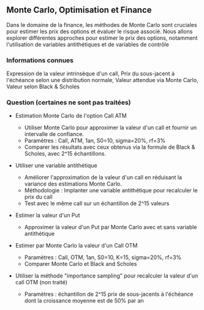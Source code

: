 ## Monte Carlo, Optimisation et Finance
Dans le domaine de la finance, les méthodes de Monte Carlo sont cruciales pour estimer les prix des options et évaluer le risque associé. Nous allons explorer différentes approches pour estimer le prix des options, notamment l'utilisation de variables antithétiques et de variables de contrôle
### Informations connues 
Expression de la valeur intrinsèque d'un call, Prix du sous-jacent à l'échéance selon une distribution normale, Valeur attendue via Monte Carlo, Valeur selon Black & Scholes

### Question (certaines ne sont pas traitées)
- Estimation Monte Carlo de l'option Call ATM
  - Utiliser Monte Carlo pour approximer la valeur d'un call et fournir un intervalle de confiance.
  - Paramètres : Call, ATM, 1an, S0=10, sigma=20%, rf=3%
  - Comparer les résultats avec ceux obtenus via la formule de Black & Scholes, avec 2^15 échantillons.

- Utiliser une variable antithétique
  - Améliorer l'approximation de la valeur d'un call en réduisant la variance des estimations Monte Carlo.
  - Méthodologie : Implanter une variable antithétique pour recalculer le prix du call
  - Test avec le même call sur un échantillon de 2^15 valeurs
  
- Estimer la valeur d'un Put
  - Approximer la valeur d'un Put par Monte Carlo avec et sans variable antithétique
 
- Estimer par Monte Carlo la valeur d'un Call OTM
  - Paramètres : Call, OTM, 1an, S0=10, K=15, sigma=20%, rf=3%
  - Comparer Monte Carlo et Black and Scholes

- Utiliser la méthode "importance sampling" pour recalculer la valeur d'un call OTM (non traité)
  - Paramètres : échantillon de 2^15 prix de sous-jacents à l'échéance dont la croissance moyenne est de 50% par an
